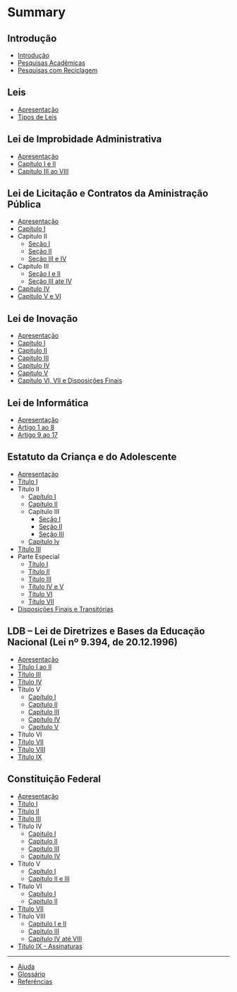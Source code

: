 # Summary

## Introdução

* [Introdução](README.md)
* [Pesquisas Acadêmicas](pesquisas-academicas/README.md)
* [Pesquisas com Reciclagem](pesquisas-academicas/pesquisas-com-reciclagem.md)

## Leis

* [Apresentação](leis/README.md)
* [Tipos de Leis](/leis/tipos-de-leis.md)

## Lei de Improbidade Administrativa

* [Apresentação](/lei-de-improbidade-administrativa/README.md)
* [Capítulo I e II](/lei-de-improbidade-administrativa/capitulo-i-e-ii.md)
* [Capítulo III ao VIII](/lei-de-improbidade-administrativa/capitulo-iii-ao-viii.md)

## Lei de Licitação e Contratos da Aministração Pública

* [Apresentação](/lei-de-licitacoes-e-contratos/README.md)
* [Capitulo I](/lei-de-licitacoes-e-contratos/capitulo-i.md)
* Capitulo II
  * [Seção I](/lei-de-licitacoes-e-contratos/capitulo-ii-secao-i.md)
  * [Seção II](/lei-de-licitacoes-e-contratos/capitulo-ii-secao-ii.md)
  * [Seção III e IV](/lei-de-licitacoes-e-contratos/capitulo-ii-secao-iii-e-iv.md)
* Capitulo III
  * [Seção I e II](/lei-de-licitacoes-e-contratos/capitulo-iii-secao-i-e-ii.md)
  * [Seção III ate IV](/lei-de-licitacoes-e-contratos/capitulo-iii-secao-iii-ate-iv.md)
* [Capitulo IV](/lei-de-licitacoes-e-contratos/capitulo-iv.md)
* [Capitulo V e VI](/lei-de-licitacoes-e-contratos/capitulo-v-e-vi.md)

## Lei de Inovação

* [Apresentação](/lei-de-inovacao/README.md)
* [Capitulo I](/lei-de-inovacao/capitulo-i.md)
* [Capitulo II](/lei-de-inovacao/capitulo-ii.md)
* [Capitulo III](/lei-de-inovacao/capitulo-iii.md)
* [Capitulo IV](/lei-de-inovacao/capitulo-iv.md)
* [Capitulo V](/lei-de-inovacao/capitulo-v.md)
* [Capítulo VI, VII e Disposições Finais](/lei-de-inovacao/capitulo-vi-vii-e-disposicoes-finais.md)

## Lei de Informática

* [Apresentação](lei-de-informatica/apresentacao.md)
* [Artigo 1 ao 8](lei-de-informatica/artigo-1-ao-8.md)
* [Artigo 9 ao 17](lei-de-informatica/artigo-9-ao-17.md)

## Estatuto da Criança e do Adolescente

* [Apresentação](/estatuto-da-crianca-e-do-adolescente/README.md)
* [Título I](/estatuto-da-crianca-e-do-adolescente/titulo-i.md)
* Título II
  * [Capítulo I](/estatuto-da-crianca-e-do-adolescente/titulo-ii-capitulo-i.md)
  * [Capítulo II](/estatuto-da-crianca-e-do-adolescente/titulo-ii-capitulo-ii.md)
  * Capítulo III
    * [Seção I](/estatuto-da-crianca-e-do-adolescente/titulo-ii-capitulo-iii-secao-i.md)
    * [Seção II](/estatuto-da-crianca-e-do-adolescente/titulo-ii-capitulo-iii-secao-ii.md)
    * [Seção III](/estatuto-da-crianca-e-do-adolescente/titulo-ii-capitulo-iii-secao-iii.md)
  * [Capítulo Iv](/estatuto-da-crianca-e-do-adolescente/titulo-ii-capitulo-iv.md)
* [Título III](/estatuto-da-crianca-e-do-adolescente/titulo-iii.md)
* Parte Especial
  * [Título I](/estatuto-da-crianca-e-do-adolescente/parte-especial/titulo-i.md)
  * [Título II](/estatuto-da-crianca-e-do-adolescente/parte-especial/titulo-ii.md)
  * [Título III](/estatuto-da-crianca-e-do-adolescente/parte-especial/titulo-iii.md)
  * [Título IV e V](/estatuto-da-crianca-e-do-adolescente/parte-especial/titulo-iv-e-v.md)
  * [Título VI](/estatuto-da-crianca-e-do-adolescente/parte-especial/titulo-vi.md)
  * [Título VII](/estatuto-da-crianca-e-do-adolescente/parte-especial/titulo-vii.md)
* [Disposições Finais e Transitórias](/estatuto-da-crianca-e-do-adolescente/disposicoes-finais-e-transitorias.md)

## LDB – Lei de Diretrizes e Bases da Educação Nacional \(Lei nº 9.394, de 20.12.1996\)

* [Apresentação](/lei-de-diretrizes-e-bases-da-educacao-nacional/README.md)
* [Título I ao II](/lei-de-diretrizes-e-bases-da-educacao-nacional/titulo-i-e-ii.md)
* [Título III](/lei-de-diretrizes-e-bases-da-educacao-nacional/titulo-iii.md)
* [Título IV](/lei-de-diretrizes-e-bases-da-educacao-nacional/titulo-iv.md)
* Título V
  * [Capítulo I](/lei-de-diretrizes-e-bases-da-educacao-nacional/titulo-v/capitulo-i.md)
  * [Capítulo II](/lei-de-diretrizes-e-bases-da-educacao-nacional/titulo-v/capitulo-ii.md)
  * [Capítulo III](/lei-de-diretrizes-e-bases-da-educacao-nacional/titulo-v/capitulo-iii.md)
  * [Capítulo IV](/lei-de-diretrizes-e-bases-da-educacao-nacional/titulo-v/capitulo-iv.md)
  * [Capítulo V](/lei-de-diretrizes-e-bases-da-educacao-nacional/titulo-v/capitulo-v.md)
* Título VI
* [Título VII](lei-de-diretrizes-e-bases-da-educacao-nacional/titulo-vii.md)
* [Título VIII](lei-de-diretrizes-e-bases-da-educacao-nacional/titulo-viii.md)
* [Título IX](lei-de-diretrizes-e-bases-da-educacao-nacional/titulo-ix.md)

## Constituição Federal

* [Apresentação](/constituicao-federal-1988/README.md)
* [Título I](/constituicao-federal-1988/titulo-i.md)
* [Título II](/constituicao-federal-1988/titulo-ii.md)
* [Título III](/constituicao-federal-1988/titulo-iii.md)
* Título IV
  * [Capitulo I](/constituicao-federal-1988/titulo-iv-capitulo-i.md)
  * [Capitulo II](/constituicao-federal-1988/titulo-iv-capitulo-ii.md)
  * [Capitulo III](/constituicao-federal-1988/titulo-iv-capitulo-iii.md)
  * [Capitulo IV](/constituicao-federal-1988/titulo-iv-capitulo-iv.md)
* Título V
  * [Capítulo I](/constituicao-federal-1988/titulo-v-capitulo-i.md)
  * [Capítulo II e III](/constituicao-federal-1988/titulo-v-capitulo-ii-e-iii.md)
* Título VI
  * [Capítulo I](/constituicao-federal-1988/titulo-vi-capitulo-i.md)
  * [Capitulo II](/constituicao-federal-1988/titulo-vi-capitulo-ii.md)
* [Título VII](/constituicao-federal-1988/titulo-vii.md)
* Título VIII
  * [Capitulo I e II](/constituicao-federal-1988/titulo-viii-capitulo-i-e-ii.md)
  * [Capitulo III](/constituicao-federal-1988/titulo-viii-capitulo-iii.md)
  * [Capítulo IV até VIII](/constituicao-federal-1988/titulo-viii-capitulo-iv-ate-viii.md)
* [Título IX - Assinaturas](/constituicao-federal-1988/titulo-ix-assinaturas.md)

---

* [Ajuda](ajuda.md)
* [Glossário](glossario.md)
* [Referências](referencias.md)

